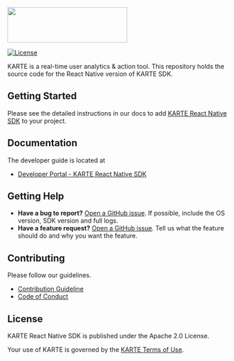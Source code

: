 <a href="https://karte.io"><img src="https://karte.io/assets/images/common/logo_black.svg" width="270" height="80"></img></a>

[![License](https://img.shields.io/badge/license-Apache%202-blue)](https://github.com/plaidev/karte-react-native/blob/master/LICENSE)

KARTE is a real-time user analytics & action tool.
This repository holds the source code for the React Native version of KARTE SDK.

## Getting Started
Please see the detailed instructions in our docs to add [KARTE React Native SDK](https://developers.karte.io/docs/react-native-sdk-v2) to your project.

## Documentation
The developer guide is located at
- [Developer Portal - KARTE React Native SDK](https://developers.karte.io/docs/react-native-sdk-v2)

## Getting Help
- **Have a bug to report?**
  [Open a GitHub issue](https://github.com/plaidev/karte-react-native/issues/new). If possible, include the OS version, SDK version and full logs.
- **Have a feature request?**
  [Open a GitHub issue](https://github.com/plaidev/karte-react-native/issues/new). Tell us what the feature should do and why you want the feature.

## Contributing

Please follow our guidelines.
 - [Contribution Guideline](https://github.com/plaidev/karte-react-native/blob/master/CONTRIBUTING.md)
 - [Code of Conduct](https://github.com/plaidev/karte-react-native/blob/master/CODE_OF_CONDUCT.md)

## License
KARTE React Native SDK is published under the Apache 2.0 License.

Your use of KARTE is governed by the [KARTE Terms of Use](https://karte.io/legal/terms-of-use-en.html).
